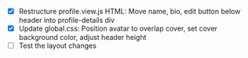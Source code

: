 - [x] Restructure profile.view.js HTML: Move name, bio, edit button below header into profile-details div
- [x] Update global.css: Position avatar to overlap cover, set cover background color, adjust header height
- [ ] Test the layout changes
